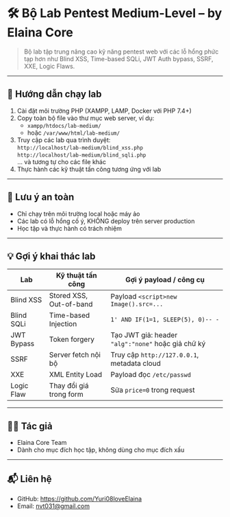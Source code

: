 # 🛠️ Bộ Lab Pentest Medium-Level – by Elaina Core

> Bộ lab tập trung nâng cao kỹ năng pentest web với các lỗ hổng phức tạp hơn như Blind XSS, Time-based SQLi, JWT Auth bypass, SSRF, XXE, Logic Flaws.

---

## 🚀 Hướng dẫn chạy lab

1. Cài đặt môi trường PHP (XAMPP, LAMP, Docker với PHP 7.4+)
2. Copy toàn bộ file vào thư mục web server, ví dụ:  
   - `xampp/htdocs/lab-medium/`  
   - hoặc `/var/www/html/lab-medium/`
3. Truy cập các lab qua trình duyệt:  
   `http://localhost/lab-medium/blind_xss.php`  
   `http://localhost/lab-medium/blind_sqli.php`  
   ... và tương tự cho các file khác
4. Thực hành các kỹ thuật tấn công tương ứng với lab

---

## 🔐 Lưu ý an toàn

- Chỉ chạy trên môi trường local hoặc máy ảo
- Các lab có lỗ hổng cố ý, KHÔNG deploy trên server production
- Học tập và thực hành có trách nhiệm

---

## 💡 Gợi ý khai thác lab

| Lab           | Kỹ thuật tấn công                    | Gợi ý payload / công cụ                      |
|---------------|--------------------------------------|----------------------------------------------|
| Blind XSS     | Stored XSS, Out-of-band              | Payload `<script>new Image().src=...`       |
| Blind SQLi    | Time-based Injection                 | `1' AND IF(1=1, SLEEP(5), 0)-- -`            |
| JWT Bypass    | Token forgery                        | Tạo JWT giả: header `"alg":"none"` hoặc giả chữ ký |
| SSRF          | Server fetch nội bộ                  | Truy cập `http://127.0.0.1`, metadata cloud |
| XXE           | XML Entity Load                      | Payload đọc `/etc/passwd`                   |
| Logic Flaw    | Thay đổi giá trong form              | Sửa `price=0` trong request                  |

---

## 🧑‍💻 Tác giả

- Elaina Core Team  
- Dành cho mục đích học tập, không dùng cho mục đích xấu

---

## 📬 Liên hệ

- GitHub: https://github.com/Yuri08loveElaina  
- Email: nvt031@gmail.com
